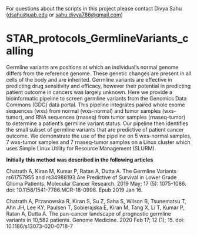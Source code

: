 For questions about the scripts in this project please contact Divya Sahu (dsahu@uab.edu or sahu.divya786@gmail.com)

# STAR_protocols_GermlineVariants_calling

Germline variants are positions at which an individual’s normal genome differs from the reference genome. These genetic changes are present in all cells of the body and are inherited. Germline variants are effective in predicting drug sensitivity and efficacy, however their potential in predicting patient outcome in cancers was largely unknown. Here we provide a bioinformatic pipeline to screen germline variants from the Genomics Data Commons (GDC) data portal. This pipeline integrates paired whole exome sequences (wxs) from normal (wxs-normal) and tumor samples (wxs-tumor), and RNA sequences (rnaseq) from tumor samples (rnaseq-tumor) to determine a patient’s germline variant status. Our pipeline then identifies the small subset of germline variants that are predictive of patient cancer outcome. We demonstrate the use of the pipeline on 5 wxs-normal samples, 7 wxs-tumor samples and 7 rnaseq-tumor samples on a Linux cluster which uses Simple Linux Utility for Resource Management (SLURM).

**Initially this method was described in the following articles**

Chatrath A, Kiran M, Kumar P, Ratan A, Dutta A. The Germline Variants rs61757955 and rs34988193 Are Predictive of Survival in Lower Grade Glioma Patients. Molecular Cancer Research. 2019 May; 17 (5): 1075-1086. doi: 10.1158/1541-7786.MCR-18-0996. Epub 2019 Jan 16.

Chatrath A, Przanowska R, Kiran S, Su Z, Saha S, Wilson B, Tsunematsu T, Ahn JH, Lee KY, Paulsen T, Sobierajska E, Kiran M, Tang X, Li T, Kumar P, Ratan A, Dutta A. The pan-cancer landscape of prognostic germline variants in 10,582 patients. Genome Medicine. 2020 Feb 17; 12 (1); 15. doi: 10.1186/s13073-020-0718-7




